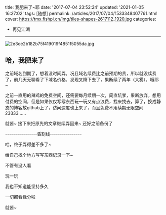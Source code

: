 title: 我肥来了~耶
date: '2017-07-04 23:52:24'
updated: '2021-01-05 16:27:02'
tags: [随想]
permalink: /articles/2017/07/04/1533348407761.html
cover: https://tmx.fishpi.cn/img/tiles-shapes-2617112_1920.jpg
categories: 
- 再见江湖
---
![2e3ce2b182b75f419019f4851f5055da.jpg](https://tmx.fishpi.cn/img/tiles-shapes-2617112_1920.jpg)

## 哈，我肥来了

之前域名到期了，想着没时间弄，况且域名续费比之前预期的贵，所以就没续费了，前几天无聊看了下域名价格，发现又降下去了，果断续了两年（大雾），哦耶~

之前一直用的辣鸡的免费空间，还需要每月续期一次，简直坑爹，果断放弃，想用付费的空间，但是如果仅仅写写东西玩一玩又有点浪费，找来找去，算了，换成静态的博客放github上了，访问速度也上来了，而且免费不用续期无限空间23333……

就酱~ 接下来把原先的文章继续弄回来~ 还好之前备份了

----------------昏割线----------------

哈，终于弄得差不多了~

给自己找个地方写写东西记录一下~

不管有没人看

玩一玩

我也不知道能坚持多久

一切都看缘分啦

就酱~

